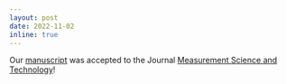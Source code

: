 ```yaml
---
layout: post
date: 2022-11-02
inline: true
---
```


Our <a href="https://iopscience.iop.org/article/10.1088/1361-6501/ac9f5c/pdf" target="_blank">
manuscript</a> was accepted to the Journal <a href="https://iopscience.iop.org/journal/0957-0233" target="_blank">
Measurement Science and Technology</a>!